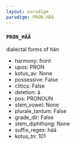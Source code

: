 ```yaml
---
layout: paradigm
paradigm: PRON_HÄÄ
---
```

### ` PRON_HÄÄ `

dialectal forms of hän
* harmony: front
* upos: PRON
* kotus_av: None
* possessive: False
* clitics: False
* deletion: ä
* pos: PRONOUN
* stem_vowel: None
* plurale_tantum: False
* grade_dir: False
* stem_diphthong: None
* suffix_regex: hää
* kotus_tn: 101
